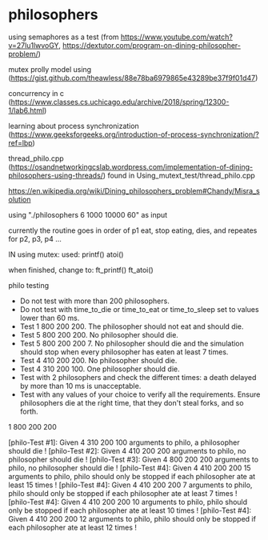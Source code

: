 # philosophers


using semaphores as a test (from https://www.youtube.com/watch?v=27lu1lwvoGY, https://dextutor.com/program-on-dining-philosopher-problem/)


mutex prolly model using (https://gist.github.com/theawless/88e78ba6979865e43289be37f9f01d47)



concurrency in c (https://www.classes.cs.uchicago.edu/archive/2018/spring/12300-1/lab6.html)


learning about process synchronization (https://www.geeksforgeeks.org/introduction-of-process-synchronization/?ref=lbp)






thread_philo.cpp (https://osandnetworkingcslab.wordpress.com/implementation-of-dining-philosophers-using-threads/)
	found in Using_mutext_test/thread_philo.cpp

https://en.wikipedia.org/wiki/Dining_philosophers_problem#Chandy/Misra_solution

using "./philosophers 6 1000 10000 60" as input


currently the routine goes in order of p1 eat, stop eating, dies, and repeates for p2, p3, p4 ...


IN using mutex:
used:
    printf()
    atoi()


when finished, change to:
    ft_printf()
    ft_atoi()
    
    
philo testing
- Do not test with more than 200 philosophers.
- Do not test with time_to_die or time_to_eat or time_to_sleep set
to values lower than 60 ms.
- Test 1 800 200 200. The philosopher should not eat and should die.
- Test 5 800 200 200. No philosopher should die.
- Test 5 800 200 200 7. No philosopher should die and the simulation
should stop when every philosopher has eaten at least 7 times.
- Test 4 410 200 200. No philosopher should die.
- Test 4 310 200 100. One philosopher should die.
- Test with 2 philosophers and check the different times: a death
delayed by more than 10 ms is unacceptable.
- Test with any values of your choice to verify all the requirements.
Ensure philosophers die at the right time, that they don't steal
forks, and so forth.

1 800 200 200

[philo-Test #1]: Given 4 310 200 100 arguments to philo, a philosopher should die !
[philo-Test #2]: Given 4 410 200 200 arguments to philo, no philosopher should die !
[philo-Test #3]: Given 4 800 200 200 arguments to philo, no philosopher should die !
[philo-Test #4]: Given 4 410 200 200 15 arguments to philo, philo should only be stopped if each philosopher ate at least 15 times !
[philo-Test #4]: Given 4 410 200 200 7 arguments to philo, philo should only be stopped if each philosopher ate at least 7 times !
[philo-Test #4]: Given 4 410 200 200 10 arguments to philo, philo should only be stopped if each philosopher ate at least 10 times !
[philo-Test #4]: Given 4 410 200 200 12 arguments to philo, philo should only be stopped if each philosopher ate at least 12 times !









    
